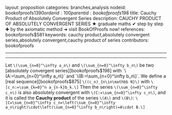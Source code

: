 layout: proposition
categories: branches,analysis
nodeid: bookofproofs$1390
orderid: 100
parentid: bookofproofs$198
title: Cauchy Product of Absolutely Convergent Series
description: CAUCHY PRODUCT OF ABSOLUTELY CONVERGENT SERIES ★ graduate maths ✔ step by step ✚ by the axiomatic method ➜ visit BookOfProofs now!
references: bookofproofs$581
keywords: cauchy product,absolutely convergent series,absolutely convergent,cauchy product of series
contributors: bookofproofs

---


---

Let  `\(\sum_{n=0}^\infty a_n\)` and `\(\sum_{n=0}^\infty b_n\)` be two [absolutely convergent series][bookofproofs$198] with `\(A:=\sum_{n=0}^\infty a_n\)` and `\(B:=\sum_{n=0}^\infty b_n\)`. We define a  [real sequence][bookofproofs$875] `\((c_n)_{n\in\mathbb N}\)` with
`\[c_n:=\sum_{k=0}^n a_{n-k}b_k.\]`
Then the series `\(\sum_{n=0}^\infty c_n\)` is also absolutely convergent with `\(C:=\sum_{n=0}^\infty c_n\)`, and it is called the **Cauchy product** of the series `\(A\)` and `\(B\)`:
`\[C=\sum_{n=0}^\infty c_n=\left(\sum_{n=0}^\infty a_n\right)\cdot\left(\sum_{n=0}^\infty b_n\right)=A\cdot B.\]`

